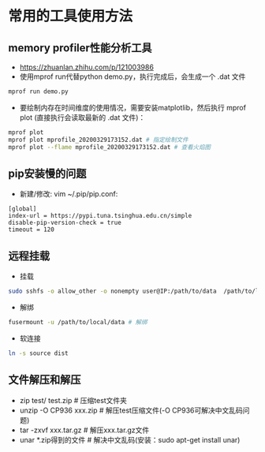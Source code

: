 # 常用的工具使用方法

## memory profiler性能分析工具

- https://zhuanlan.zhihu.com/p/121003986
- 使用mprof run代替python demo.py，执行完成后，会生成一个 .dat 文件

```bash
mprof run demo.py 
```

- 要绘制内存在时间维度的使用情况，需要安装matplotlib，然后执行 mprof plot (直接执行会读取最新的 .dat 文件)：

```bash
mprof plot
mprof plot mprofile_20200329173152.dat # 指定绘制文件
mprof plot --flame mprofile_20200329173152.dat # 查看火焰图
```

## pip安装慢的问题

- 新建/修改: vim ~/.pip/pip.conf:

```
[global]
index-url = https://pypi.tuna.tsinghua.edu.cn/simple
disable-pip-version-check = true
timeout = 120
```

## 远程挂载

- 挂载

```bash
sudo sshfs -o allow_other -o nonempty user@IP:/path/to/data  /path/to/local/data
```

- 解绑

```bash
fusermount -u /path/to/local/data # 解绑
```

- 软连接

```bash
ln -s source dist
```

## 文件解压和解压


- zip test/ test.zip      # 压缩test文件夹
- unzip -O CP936 xxx.zip  # 解压test压缩文件(-O CP936可解决中文乱码问题)
- tar -zxvf xxx.tar.gz    # 解压xxx.tar.gz文件
- unar *.zip得到的文件     # 解决中文乱码(安装：sudo apt-get install unar)


